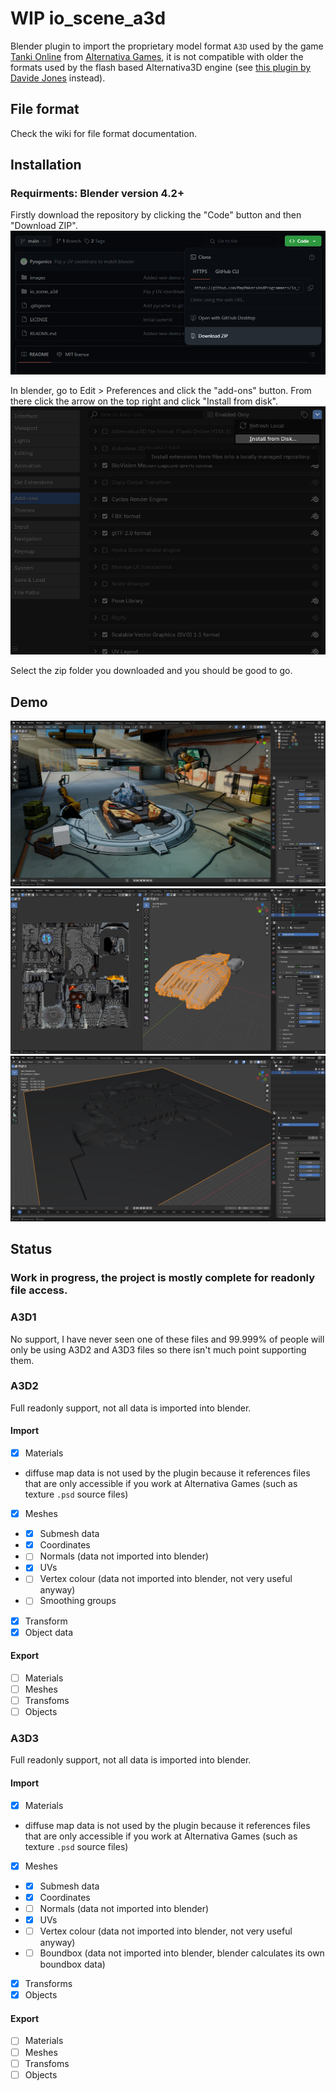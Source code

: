 # WIP io_scene_a3d
Blender plugin to import the proprietary model format `A3D` used by the game [Tanki Online](https://tankionline.com/en/) from [Alternativa Games](https://alternativa.games/), it is not compatible with older the formats used by the flash based Alternativa3D engine (see [this plugin by Davide Jones](https://github.com/davidejones/alternativa3d_tools) instead).

## File format
Check the wiki for file format documentation.

## Installation
### Requirments: Blender version 4.2+

Firstly download the repository by clicking the "Code" button and then "Download ZIP".
![step1](./images/step1.png)

In blender, go to Edit > Preferences and click the "add-ons" button. From there click the arrow on the top right and click "Install from disk".
![step2](./images/step2.png)

Select the zip folder you downloaded and you should be good to go.

## Demo
![A3D models used in a blender scene ready for render](./images/demo1.png)<br>
![UV and material surface showcase](./images/demo2.png)<br>
![Terrain mesh example](./images/demo3.png)

## Status
### Work in progress, the project is mostly complete for readonly file access.
### A3D1
No support, I have never seen one of these files and 99.999% of people will only be using A3D2 and A3D3 files so there isn't much point supporting them.
### A3D2
Full readonly support, not all data is imported into blender.
#### Import
- [x] Materials
- diffuse map data is not used by the plugin because it references files that are only accessible if you work at Alternativa Games (such as texture `.psd` source files)
- [x] Meshes
- - [x] Submesh data
- - [x] Coordinates
- - [ ] Normals (data not imported into blender)
- - [x] UVs
- - [ ] Vertex colour (data not imported into blender, not very useful anyway)
- - [ ] Smoothing groups
- [x] Transform
- [x] Object data
#### Export
- [ ] Materials
- [ ] Meshes
- [ ] Transfoms
- [ ] Objects
### A3D3
Full readonly support, not all data is imported into blender.
#### Import
- [x] Materials
- diffuse map data is not used by the plugin because it references files that are only accessible if you work at Alternativa Games (such as texture `.psd` source files)
- [x] Meshes
- - [x] Submesh data
- - [x] Coordinates
- - [ ] Normals (data not imported into blender)
- - [x] UVs
- - [ ] Vertex colour (data not imported into blender, not very useful anyway)
- - [ ] Boundbox (data not imported into blender, blender calculates its own boundbox data)
- [x] Transforms
- [x] Objects
#### Export
- [ ] Materials
- [ ] Meshes
- [ ] Transfoms
- [ ] Objects